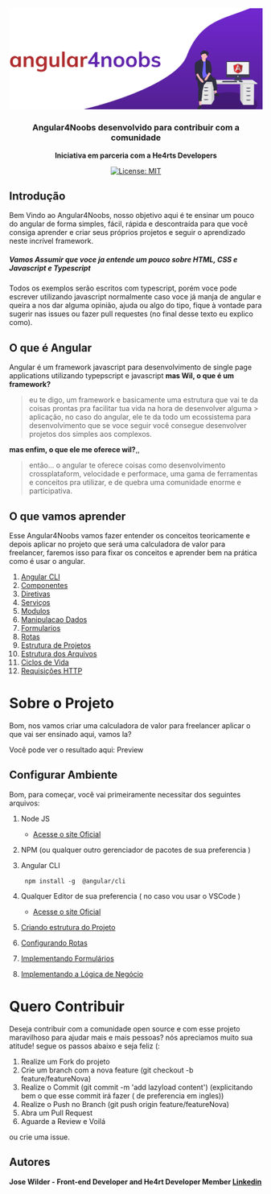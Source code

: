 <div align="center">
<img src="./assets/a4n-logo.svg">

</div>

<div align="center">


### Angular4Noobs desenvolvido para contribuir com a comunidade
**Iniciativa em parceria com a He4rts Developers**

[![License: MIT](https://img.shields.io/badge/License-MIT-red.svg)](https://opensource.org/licenses/MIT)

</div>

## Introdução
Bem Vindo ao Angular4Noobs, nosso objetivo aqui é te ensinar um pouco do angular de forma simples, fácil, rápida e descontraída para que você consiga aprender e criar seus próprios projetos e seguir o aprendizado neste incrível framework.

##### Vamos Assumir que voce ja entende um pouco sobre HTML, CSS e Javascript e Typescript
Todos os exemplos serão escritos com typescript, porém voce pode escrever utilizando javascript normalmente
caso voce já manja de angular e queira a nos dar alguma opinião, ajuda ou algo do tipo, fique à vontade para sugerir nas issues ou fazer pull requestes (no final desse texto eu explico como).



## O que é Angular
 Angular é um framework javascript para desenvolvimento de single page applications utilizando typepscript e javascript
**mas Wil, o que é um framework?**
> eu te digo, um framework e basicamente uma estrutura que vai te da coisas prontas pra facilitar tua vida na hora de desenvolver alguma > aplicação, no caso do angular, ele te da todo um ecossistema para desenvolvimento que se voce seguir você consegue desenvolver projetos dos simples aos complexos.

**mas enfim, o que ele me oferece wil?**,,
> então... o angular te oferece coisas como desenvolvimento crossplataform, velocidade e performace, uma gama de ferramentas e conceitos pra utilizar, e de quebra uma comunidade enorme e participativa.


##  O que vamos aprender
Esse Angular4Noobs vamos fazer entender os conceitos teoricamente e depois aplicar no projeto que será uma calculadora de valor para freelancer, faremos isso para fixar os conceitos e aprender bem na prática como é usar o angular.

1. [ Angular CLI](https://github.com/WilHolt/angular4noobs/blob/master/conteudos/angular-cli.md)
2. [ Componentes](https://github.com)
7. [ Diretivas](https://github.com)
8. [ Serviços](https://github.com)
8. [ Modulos](https://github.com)
8. [ Manipulacao Dados](https://github.com)
8. [ Formularios](https://github.com)
8. [ Rotas](https://github.com)
5. [ Estrutura de Projetos](https://github.com)
6. [ Estrutura dos Arquivos ](https://github.com)
7. [ Ciclos de Vida ](https://github.com)
5. [ Requisições HTTP ](https://github.com)

# Sobre o Projeto

Bom, nos vamos criar uma calculadora de valor para freelancer aplicar o que vai ser ensinado aqui, vamos la?

Você pode ver o resultado aqui: Preview

## Configurar Ambiente
Bom, para começar, você vai primeiramente necessitar dos seguintes arquivos:

1. Node JS
    * [Acesse o site Oficial](https://nodejs.org/en/)
2. NPM (ou qualquer outro gerenciador de pacotes de sua preferencia )
2. Angular CLI
    ```console 
     npm install -g  @angular/cli
     ```
3. Qualquer Editor de sua preferencia ( no caso vou usar o VSCode )
    * [Acesse o site Oficial](https://code.visualstudio.com)

2. [ Criando estrutura do Projeto](https://github.com)
7. [ Configurando Rotas ](https://github.com)
8. [ Implementando Formulários ](https://github.com)
8. [ Implementando a Lógica de Negócio](https://github.com)





# Quero Contribuir

Deseja contribuir com a comunidade open source e com esse projeto maravilhoso para ajudar mais e mais pessoas? nós apreciamos muito sua atitude!
segue os passos abaixo e seja feliz (:

1. Realize um Fork do projeto
2. Crie um branch com a nova feature (git checkout -b  feature/featureNova)
4. Realize o Commit (git commit -m 'add lazyload content') (explicitando bem o que esse commit irá fazer ( de preferencia em ingles))
5. Realize o Push no Branch (git push origin feature/featureNova)
6. Abra um Pull Request
7. Aguarde a Review e Voilá

ou crie uma issue.

## Autores

**Jose Wilder - Front-end Developer and He4rt Developer Member [Linkedin](http://linkedin.com/in/jose-wilder)** 
